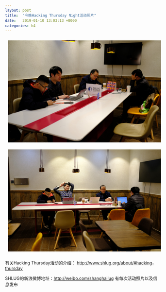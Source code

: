 ```yaml
---
layout: post
title:  "今晚Hacking Thursday Night活动照片"
date:   2019-01-10 13:03:13 +0000
categories: h4
---
```


[<img style='margin:10px;' src='https://raw.githubusercontent.com/shanghailug/res2019q1/master/j110.h4/j110_2040_0200+08.1920p.jpg'>](https://raw.githubusercontent.com/shanghailug/res2019q1/master/j110.h4/j110_2040_0200+08.JPG)
[<img style='margin:10px;' src='https://raw.githubusercontent.com/shanghailug/res2019q1/master/j110.h4/j110_2055_0400+08.1920p.jpg'>](https://raw.githubusercontent.com/shanghailug/res2019q1/master/j110.h4/j110_2055_0400+08.JPG)

有关Hacking Thursday活动的介绍：
http://www.shlug.org/about/#hacking-thursday

SHLUG的新浪微博地址：http://weibo.com/shanghailug 有每次活动照片以及信息发布


